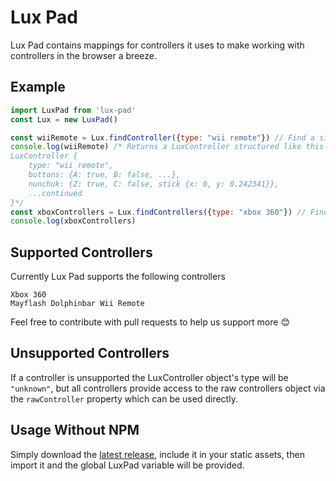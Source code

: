 # Lux Pad
Lux Pad contains mappings for controllers it uses to make working with controllers in the browser a breeze.

## Example
```js
import LuxPad from 'lux-pad'
const Lux = new LuxPad()

const wiiRemote = Lux.findController({type: "wii remote"}) // Find a single controller with matching properties
console.log(wiiRemote) /* Returns a LuxController structured like this
LuxController {
    type: "wii remote",
    buttons: {A: true, B: false, ...},
    nunchuk: {Z: true, C: false, stick {x: 0, y: 0.242341}},
    ...continued
}*/
const xboxControllers = Lux.findControllers({type: "xbox 360"}) // Find all controllers with matching properties
console.log(xboxControllers)
```

## Supported Controllers
Currently Lux Pad supports the following controllers
```
Xbox 360
Mayflash Dolphinbar Wii Remote
```
Feel free to contribute with pull requests to help us support more :blush:

## Unsupported Controllers
If a controller is unsupported the LuxController object's type will be `"unknown"`, but all controllers provide access to the raw controllers object via the `rawController` property which can be used directly.

## Usage Without NPM
Simply download the [latest release](https://github.com/L1lith/Lux-Pad/releases/), include it in your static assets, then import it and the global LuxPad variable will be provided.
